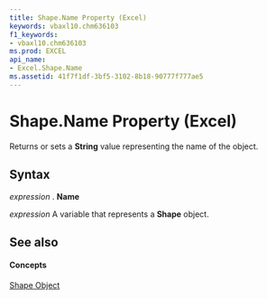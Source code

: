 ```yaml
---
title: Shape.Name Property (Excel)
keywords: vbaxl10.chm636103
f1_keywords:
- vbaxl10.chm636103
ms.prod: EXCEL
api_name:
- Excel.Shape.Name
ms.assetid: 41f7f1df-3bf5-3102-8b18-90777f777ae5
---
```



# Shape.Name Property (Excel)

Returns or sets a  **String** value representing the name of the object.


## Syntax

 _expression_ . **Name**

 _expression_ A variable that represents a **Shape** object.


## See also


#### Concepts


[Shape Object](shape-object-excel.md)

